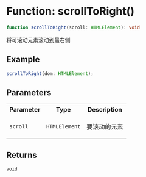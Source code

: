 # Function: scrollToRight()

```ts
function scrollToRight(scroll: HTMLElement): void
```

将可滚动元素滚动到最右侧

## Example

```ts
scrollToRight(dom: HTMLElement);
```

## Parameters

<table>
<tr>
<th>Parameter</th>
<th>Type</th>
<th>Description</th>
</tr>
<tr>
<td>

`scroll`

</td>
<td>

`HTMLElement`

</td>
<td>

要滚动的元素

</td>
</tr>
</table>

## Returns

`void`
